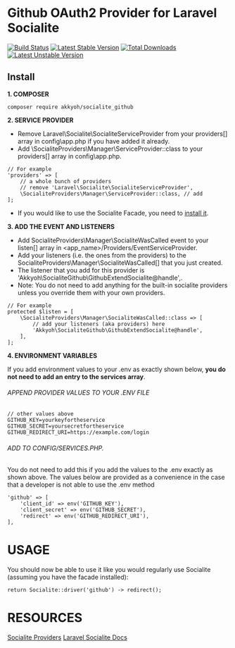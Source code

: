 # Github OAuth2 Provider for Laravel Socialite

[![Build Status](https://travis-ci.org/akkyoh/socialite_github.svg)](https://travis-ci.org/akkyoh/socialite_github)
[![Latest Stable Version](https://poser.pugx.org/akkyoh/socialite_github/v/stable.svg)](https://packagist.org/packages/akkyoh/socialite_github)
[![Total Downloads](https://poser.pugx.org/akkyoh/socialite_github/downloads.svg)](https://packagist.org/packages/akkyoh/socialite_github)
[![Latest Unstable Version](https://poser.pugx.org/akkyoh/socialite_github/v/unstable.svg)](https://packagist.org/packages/akkyoh/socialite_github)

## Install

**1. COMPOSER**
```
composer require akkyoh/socialite_github
```

**2. SERVICE PROVIDER**
- Remove Laravel\Socialite\SocialiteServiceProvider from your providers[] array in config\app.php if you have added it already.
- Add \SocialiteProviders\Manager\ServiceProvider::class to your providers[] array in config\app.php.
```
// For example
'providers' => [
    // a whole bunch of providers
    // remove 'Laravel\Socialite\SocialiteServiceProvider',
    \SocialiteProviders\Manager\ServiceProvider::class, // add
];
```
- If you would like to use the Socialite Facade, you need to [install it](https://laravel.com/docs/5.0/authentication#social-authentication).

**3. ADD THE EVENT AND LISTENERS**
- Add SocialiteProviders\Manager\SocialiteWasCalled event to your listen[] array in <app_name>/Providers/EventServiceProvider.
- Add your listeners (i.e. the ones from the providers) to the SocialiteProviders\Manager\SocialiteWasCalled[] that you just created.
- The listener that you add for this provider is 'Akkyoh\SocialiteGithub\GithubExtendSocialite@handle',.
- Note: You do not need to add anything for the built-in socialite providers unless you override them with your own providers.
```
// For example
protected $listen = [
    \SocialiteProviders\Manager\SocialiteWasCalled::class => [
        // add your listeners (aka providers) here
        'Akkyoh\SocialiteGithub\GithubExtendSocialite@handle',
    ],
];
```

**4. ENVIRONMENT VARIABLES**

If you add environment values to your .env as exactly shown below, **you do not need to add an entry to the services array**.

###### APPEND PROVIDER VALUES TO YOUR .ENV FILE

```
// other values above
GITHUB_KEY=yourkeyfortheservice
GITHUB_SECRET=yoursecretfortheservice
GITHUB_REDIRECT_URI=https://example.com/login
```

###### ADD TO CONFIG/SERVICES.PHP.

You do not need to add this if you add the values to the .env exactly as shown above. The values below are provided as a convenience in the case that a developer is not able to use the .env method

```
'github' => [
    'client_id' => env('GITHUB_KEY'),
    'client_secret' => env('GITHUB_SECRET'),
    'redirect' => env('GITHUB_REDIRECT_URI'),
],
```

# USAGE

You should now be able to use it like you would regularly use Socialite (assuming you have the facade installed):

```
return Socialite::driver('github') -> redirect();
```

# RESOURCES

[Socialite Providers](http://socialiteproviders.github.io/)
[Laravel Socialite Docs](https://github.com/laravel/socialite)